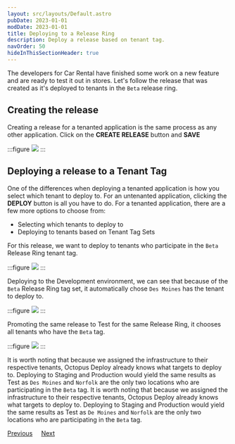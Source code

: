 ```yaml
---
layout: src/layouts/Default.astro
pubDate: 2023-01-01
modDate: 2023-01-01
title: Deploying to a Release Ring
description: Deploy a release based on tenant tag.
navOrder: 50
hideInThisSectionHeader: true
---
```


The developers for Car Rental have finished some work on a new feature and are ready to test it out in stores.  Let's follow the release that was created as it's deployed to tenants in the `Beta` release ring.

## Creating the release

Creating a release for a tenanted application is the same process as any other application.  Click on the **CREATE RELEASE** button and **SAVE**

:::figure
![](/docs/tenants/guides/multi-tenant-region/images/create-release.png)
:::

## Deploying a release to a Tenant Tag

One of the differences when deploying a tenanted application is how you select which tenant to deploy to.  For an untenanted application, clicking the **DEPLOY** button is all you have to do.  For a tenanted application, there are a few more options to choose from:

- Selecting which tenants to deploy to
- Deploying to tenants based on Tenant Tag Sets

For this release, we want to deploy to tenants who participate in the `Beta` Release Ring tenant tag.

:::figure
![](/docs/tenants/guides/multi-tenant-region/images/beta-release-ring.png)
:::

Deploying to the Development environment, we can see that because of the `Beta` Release Ring tag set, it automatically chose `Des Moines` has the tenant to deploy to.

:::figure
![](/docs/tenants/guides/multi-tenant-region/images/beta-release-ring-development-deployment.png)
:::

Promoting the same release to Test for the same Release Ring, it chooses all tenants who have the `Beta` tag.

:::figure
![](/docs/tenants/guides/multi-tenant-region/images/beta-release-ring-test-deployment.png)
:::

It is worth noting that because we assigned the infrastructure to their respective tenants, Octopus Deploy already knows what targets to deploy to.  Deploying to Staging and Production would yield the same results as Test as `Des Moines` and `Norfolk` are the only two locations who are participating in the `Beta` tag.
It is worth noting that because we assigned the infrastructure to their respective tenants, Octopus Deploy already knows what targets to deploy to.  Deploying to Staging and Production would yield the same results as Test as `De Moines` and `Norfolk` are the only two locations who are participating in the `Beta` tag.

<span><a class="button btn-secondary" href="/docs/tenants/guides/multi-tenant-region/assigning-tenants-to-infrastructure">Previous</a></span>&nbsp;&nbsp;&nbsp;&nbsp;&nbsp;<span><a class="button btn-success" href="/docs/tenants/guides/multi-tenant-region/region-specific-workers">Next</a></span>
